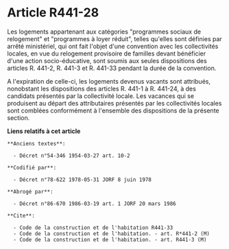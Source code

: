 # Article R441-28

Les logements appartenant aux catégories "programmes sociaux de relogement" et "programmes à loyer réduit", telles qu'elles
sont définies par arrêté ministériel, qui ont fait l'objet d'une convention avec les collectivités locales, en vue du
relogement provisoire de familles devant bénéficier d'une action socio-éducative, sont soumis aux seules dispositions des
articles R. 441-2, R. 441-3 et R. 441-33 pendant la durée de la convention.

A l'expiration de celle-ci, les logements devenus vacants sont attribués, nonobstant les dispositions des articles R. 441-1 à
R. 441-24, à des candidats présentés par la collectivité locale. Les vacances qui se produisent au départ des attributaires
présentés par les collectivités locales sont comblées conformément à l'ensemble des dispositions de la présente section.

**Liens relatifs à cet article**

	**Anciens textes**:

	  - Décret n°54-346 1954-03-27 art. 10-2

	**Codifié par**:

	  - Décret n°78-622 1978-05-31 JORF 8 juin 1978

	**Abrogé par**:

	  - Décret n°86-670 1986-03-19 art. 1 JORF 20 mars 1986

	**Cite**:

	  - Code de la construction et de l'habitation R441-33
	  - Code de la construction et de l'habitation. - art. R*441-2 (M)
	  - Code de la construction et de l'habitation. - art. R441-3 (M)
